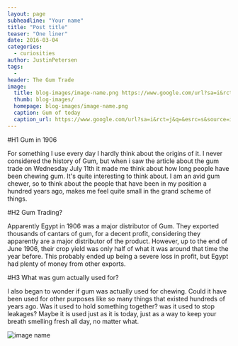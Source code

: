 ```yaml
---
layout: page
subheadline: "Your name"
title: "Post title"
teaser: "One liner"
date: 2016-03-04
categories:
  - curiosities
author: JustinPetersen
tags:
  -
header: The Gum Trade
image:
  title: blog-images/image-name.png https://www.google.com/url?sa=i&rct=j&q=&esrc=s&source=images&cd=&cad=rja&uact=8&ved=0ahUKEwjY7Z-d37_SAhVFRiYKHd3bDEUQjRwIBw&url=http%3A%2F%2F5-fivegum.weebly.com%2Fpictures.html&bvm=bv.148747831,d.eWE&psig=AFQjCNHrM7VtzlpVPmiJWXJCsEJ_KMJCzw&ust=1488816344413440
  thumb: blog-images/
  homepage: blog-images/image-name.png
  caption: Gum of today
  caption_url: https://www.google.com/url?sa=i&rct=j&q=&esrc=s&source=images&cd=&cad=rja&uact=8&ved=0ahUKEwjY7Z-d37_SAhVFRiYKHd3bDEUQjRwIBw&url=http%3A%2F%2F5-fivegum.weebly.com%2Fpictures.html&bvm=bv.148747831,d.eWE&psig=AFQjCNHrM7VtzlpVPmiJWXJCsEJ_KMJCzw&ust=1488816344413440
---
```

#H1
Gum in 1906

For something I use every day I hardly think about the origins of it. I never considered the history of Gum, but when i saw the article about the gum trade on Wednesday July 11th it made me think about how long people have been chewing gum. It's quite interesting to think about. I am an avid gum chewer, so to think about the people that have been in my position a hundred years ago, makes me feel quite small in the grand scheme of things.

#H2
Gum Trading?

Apparently Egypt in 1906 was a major distributor of Gum. They exported thousands of cantars of gum, for a decent profit, considering they apparently are a major distributor of the product. However, up to the end of June 1906, their crop yield was only half of what it was around that time the year before. This probably ended up being a severe loss in profit, but Egypt had plenty of money from other exports.

#H3
What was gum actually used for?

I also began to wonder if gum was actually used for chewing. Could it have been used for other purposes like so many things that existed hundreds of years ago. Was it used to hold something together? was it used to stop leakages? Maybe it is used just as it is today, just as a way to keep your breath smelling fresh all day, no matter what.


![image name](https://github.com/dig-eg-gaz/dig-eg-gaz.github.io/blob/master/images/blog-images/image-name.png?raw=true)
